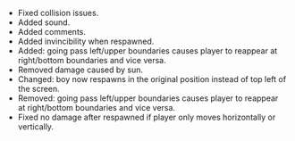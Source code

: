 - Fixed collision issues.
- Added sound.
- Added comments.
- Added invincibility when respawned.
- Added: going pass left/upper boundaries causes player to reappear at right/bottom boundaries and vice versa.
- Removed damage caused by sun.
- Changed: boy now respawns in the original position instead of top left of the screen.
- Removed: going pass left/upper boundaries causes player to reappear at right/bottom boundaries and vice versa.
- Fixed no damage after respawned if player only moves horizontally or vertically.